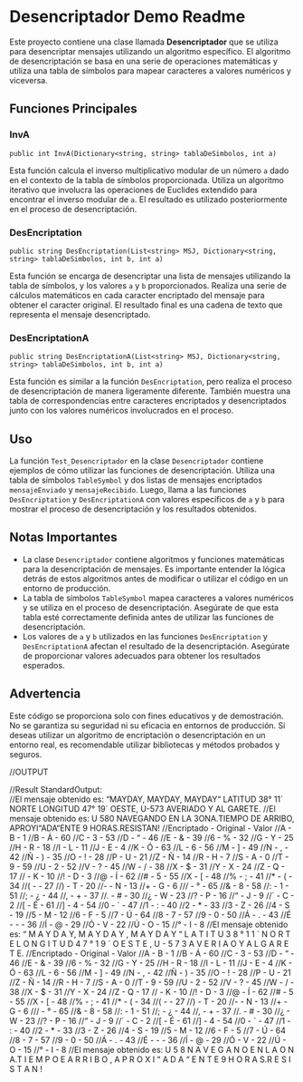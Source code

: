 <h1>Desencriptador Demo Readme</h1>

<p>Este proyecto contiene una clase llamada <strong>Desencriptador</strong> que se utiliza para desencriptar mensajes utilizando un algoritmo específico. El algoritmo de desencriptación se basa en una serie de operaciones matemáticas y utiliza una tabla de símbolos para mapear caracteres a valores numéricos y viceversa.</p>

<h2>Funciones Principales</h2>

<h3>InvA</h3>

<p><code>public int InvA(Dictionary&lt;string, string&gt; tablaDeSimbolos, int a)</code></p>

<p>Esta función calcula el inverso multiplicativo modular de un número <code>a</code> dado en el contexto de la tabla de símbolos proporcionada. Utiliza un algoritmo iterativo que involucra las operaciones de Euclides extendido para encontrar el inverso modular de <code>a</code>. El resultado es utilizado posteriormente en el proceso de desencriptación.</p>

<h3>DesEncriptation</h3>

<p><code>public string DesEncriptation(List&lt;string&gt; MSJ, Dictionary&lt;string, string&gt; tablaDeSimbolos, int b, int a)</code></p>

<p>Esta función se encarga de desencriptar una lista de mensajes utilizando la tabla de símbolos, y los valores <code>a</code> y <code>b</code> proporcionados. Realiza una serie de cálculos matemáticos en cada caracter encriptado del mensaje para obtener el caracter original. El resultado final es una cadena de texto que representa el mensaje desencriptado.</p>

<h3>DesEncriptationA</h3>

<p><code>public string DesEncriptationA(List&lt;string&gt; MSJ, Dictionary&lt;string, string&gt; tablaDeSimbolos, int b, int a)</code></p>

<p>Esta función es similar a la función <code>DesEncriptation</code>, pero realiza el proceso de desencriptación de manera ligeramente diferente. También muestra una tabla de correspondencias entre caracteres encriptados y desencriptados junto con los valores numéricos involucrados en el proceso.</p>

<h2>Uso</h2>

<p>La función <code>Test_Desencriptador</code> en la clase <code>Desencriptador</code> contiene ejemplos de cómo utilizar las funciones de desencriptación. Utiliza una tabla de símbolos <code>TableSymbol</code> y dos listas de mensajes encriptados <code>mensajeEnviado</code> y <code>mensajeRecibido</code>. Luego, llama a las funciones <code>DesEncriptation</code> y <code>DesEncriptationA</code> con valores específicos de <code>a</code> y <code>b</code> para mostrar el proceso de desencriptación y los resultados obtenidos.</p>

<h2>Notas Importantes</h2>

<ul>
  <li>La clase <code>Desencriptador</code> contiene algoritmos y funciones matemáticas para la desencriptación de mensajes. Es importante entender la lógica detrás de estos algoritmos antes de modificar o utilizar el código en un entorno de producción.</li>
  <li>La tabla de símbolos <code>TableSymbol</code> mapea caracteres a valores numéricos y se utiliza en el proceso de desencriptación. Asegúrate de que esta tabla esté correctamente definida antes de utilizar las funciones de desencriptación.</li>
  <li>Los valores de <code>a</code> y <code>b</code> utilizados en las funciones <code>DesEncriptation</code> y <code>DesEncriptationA</code> afectan el resultado de la desencriptación. Asegúrate de proporcionar valores adecuados para obtener los resultados esperados.</li>
</ul>

<h2>Advertencia</h2>

<p>Este código se proporciona solo con fines educativos y de demostración. No se garantiza su seguridad ni su eficacia en entornos de producción. Si deseas utilizar un algoritmo de encriptación o desencriptación en un entorno real, es recomendable utilizar bibliotecas y métodos probados y seguros.</p>



//OUTPUT

//Result StandardOutput:	
//El mensaje obtenido es: “MAYDAY, MAYDAY, MAYDAY“ LATITUD 38° 11´ NORTE LONGITUD 47° 19´ OESTE, U-573 AVERIADO Y AL GARETE.
//El mensaje obtenido es: U 580 NAVEGANDO EN LA 3ONA.TIEMPO DE ARRIBO, APROYI“ADA“ENTE 9 HORAS.RESISTAN!
//Encriptado  - Original - Valor
//A      -       B       -      1
//B      -       Á       -      60
//C      -       3       -      53
//D      -       “       -      46
//E      -       &       -      39
//6      -       %       -      32
//G      -       Y       -      25
//H      -       R       -      18
//I      -       L       -      11
//J      -       E       -      4
//K      -       Ó       -      63
//L      -       6       -      56
//M      -       ]       -      49
//N      -       ,       -      42
//Ñ      -       )       -      35
//O      -       !       -      28
//P      -       U       -      21
//Z      -       Ñ       -      14
//R      -       H       -      7
//S      -       A       -      0
//T      -       9       -      59
//U      -       2       -      52
//V      -       ?       -      45
//W      -       /       -      38
//X      -       $       -      31
//Y      -       X       -      24
//Z      -       Q       -      17
//       -       K       -      10
//!      -       D       -      3
//@      -       Í       -      62
//#      -       5       -      55
//X      -       [       -      48
//%      -       ;       -      41
//*      -       (       -      34
//(      -               -      27
//)      -       T       -      20
//-      -       N       -      13
//+      -       G       -      6
///      -       °       -      65
//&      -       8       -      58
//:      -       1       -      51
//;      -       ¿       -      44
//,      -       +       -      37
//.      -       #       -      30
//¿      -       W       -      23
//?      -       P       -      16
//“      -       J       -      9
//´      -       C       -      2
//[      -       É       -      61
//]      -       4       -      54
//0      -       ´       -      47
//1      -       :       -      40
//2      -       *       -      33
//3      -       Z       -      26
//4      -       S       -      19
//5      -       M       -      12
//6      -       F       -      5
//7      -       Ú       -      64
//8      -       7       -      57
//9      -       0       -      50
//Á      -       .       -      43
//É      -       -       -      36
//Í      -       @       -      29
//Ó      -       V       -      22
//Ú      -       O       -      15
//°      -       I       -      8
//El mensaje obtenido es:  “ M A Y D A Y, M A Y D A Y ,   M A Y D A Y “   L A T I T U    3 8 °   1 1 ´   N O R T E L O N G I T U D   4 7 °   1 9 ´   O E S T E ,   U - 5 7 3   A V E R I A  O Y   A L   G A R E T E.
//Encriptado  - Original - Valor
//A      -       B       -      1
//B      -       Á       -      60
//C      -       3       -      53
//D      -       “       -      46
//E      -       &       -      39
//6      -       %       -      32
//G      -       Y       -      25
//H      -       R       -      18
//I      -       L       -      11
//J      -       E       -      4
//K      -       Ó       -      63
//L      -       6       -      56
//M      -       ]       -      49
//N      -       ,       -      42
//Ñ      -       )       -      35
//O      -       !       -      28
//P      -       U       -      21
//Z      -       Ñ       -      14
//R      -       H       -      7
//S      -       A       -      0
//T      -       9       -      59
//U      -       2       -      52
//V      -       ?       -      45
//W      -       /       -      38
//X      -       $       -      31
//Y      -       X       -      24
//Z      -       Q       -      17
//       -       K       -      10
//!      -       D       -      3
//@      -       Í       -      62
//#      -       5       -      55
//X      -       [       -      48
//%      -       ;       -      41
//*      -       (       -      34
//(      -               -      27
//)      -       T       -      20
//-      -       N       -      13
//+      -       G       -      6
///      -       °       -      65
//&      -       8       -      58
//:      -       1       -      51
//;      -       ¿       -      44
//,      -       +       -      37
//.      -       #       -      30
//¿      -       W       -      23
//?      -       P       -      16
//“      -       J       -      9
//´      -       C       -      2
//[      -       É       -      61
//]      -       4       -      54
//0      -       ´       -      47
//1      -       :       -      40
//2      -       *       -      33
//3      -       Z       -      26
//4      -       S       -      19
//5      -       M       -      12
//6      -       F       -      5
//7      -       Ú       -      64
//8      -       7       -      57
//9      -       0       -      50
//Á      -       .       -      43
//É      -       -       -      36
//Í      -       @       -      29
//Ó      -       V       -      22
//Ú      -       O       -      15
//°      -       I       -      8
//El mensaje obtenido es:  U   5 8    N A V E G A N O   E N   L A    O N A.T I E M P O    E A R R I B O ,   A P R O X I “ A D A “ E N T E   9   H O R A S.R E S I S T A N !
